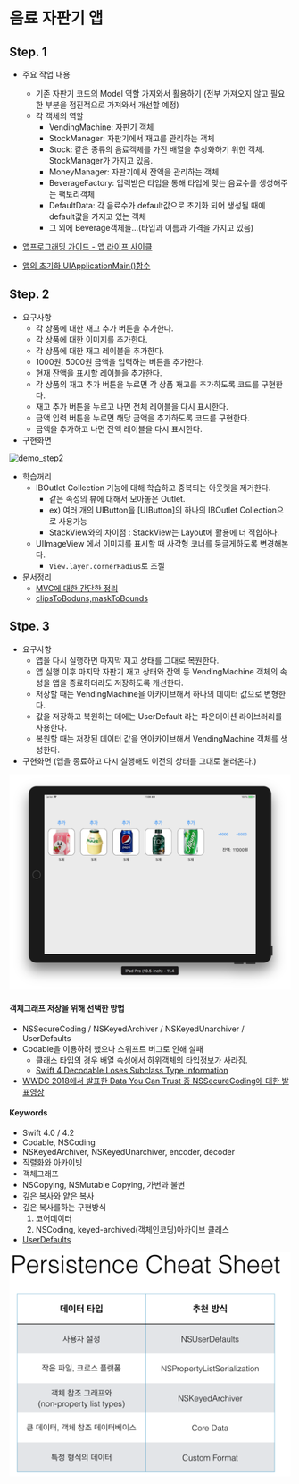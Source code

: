 # 음료 자판기 앱

## Step. 1

* 주요 쟉업 내용
	- 기존 자판기 코드의 Model 역할 가져와서 활용하기 (전부 가져오지 않고 필요한 부분을 점진적으로 가져와서 개선할 예정)
	- 각 객체의 역할
		- VendingMachine: 자판기 객체
		- StockManager: 자판기에서 재고를 관리하는 객체
		- Stock: 같은 종류의 음료객체를 가진 배열을 추상화하기 위한 객체. StockManager가 가지고 있음.
		- MoneyManager: 자판기에서 잔액을 관리하는 객체
		- BeverageFactory: 입력받은 타입을 통해 타입에 맞는 음료수를 생성해주는 팩토리객체
		- DefaultData: 각 음료수가 default값으로 초기화 되어 생성될 때에 default값을 가지고 있는 객체
		- 그 외에 Beverage객체들...(타입과 이름과 가격을 가지고 있음)

* [앱프로그래밍 가이드 - 앱 라이프 사이클](https://developer.apple.com/library/archive/documentation/iPhone/Conceptual/iPhoneOSProgrammingGuide/TheAppLifeCycle/TheAppLifeCycle.html#//apple_ref/doc/uid/TP40007072-CH2-SW1)
* [앱의 초기화 UIApplicationMain()함수](docs/앱의초기화(main).md)

## Step. 2
* 요구사항
	- 각 상품에 대한 재고 추가 버튼을 추가한다.
	- 각 상품에 대한 이미지를 추가한다.
	- 각 상품에 대한 재고 레이블을 추가한다.
	- 1000원, 5000원 금액을 입력하는 버튼을 추가한다.
	- 현재 잔액을 표시할 레이블을 추가한다.
	- 각 상품의 재고 추가 버튼을 누르면 각 상품 재고를 추가하도록 코드를 구현한다.
	- 재고 추가 버튼을 누르고 나면 전체 레이블을 다시 표시한다.
	- 금액 입력 버튼을 누르면 해당 금액을 추가하도록 코드를 구현한다.
	- 금액을 추가하고 나면 잔액 레이블을 다시 표시한다.
* 구현화면

![demo_step2](images/demo_step2.gif)

* 학습꺼리
	- IBOutlet Collection 기능에 대해 학습하고 중복되는 아웃렛을 제거한다.
		- 같은 속성의 뷰에 대해서 모아놓은 Outlet.
		- ex) 여러 개의 UIButton을 [UIButton]의 하나의 IBOutlet Collection으로 사용가능
		- StackView와의 차이점 : StackView는 Layout에 활용에 더 적합하다.
	- UIImageView 에서 이미지를 표시할 때 사각형 코너를 둥글게하도록 변경해본다.
		- `View.layer.cornerRadius`로 조절
* 문서정리
	- [MVC에 대한 간단한 정리](docs/MVC간단한개념.md)
	- [clipsToBoduns,maskToBounds](docs/clipsToBounds_maskToBounds.md)
	
## Stpe. 3
* 요구사항
	- 앱을 다시 실행하면 마지막 재고 상태를 그대로 복원한다.
	- 앱 실행 이후 마지막 자판기 재고 상태와 잔액 등 VendingMachine 객체의 속성을 앱을 종료하더라도 저장하도록 개선한다.
	- 저장할 때는 VendingMachine을 아카이브해서 하나의 데이터 값으로 변형한다.
	- 값을 저장하고 복원하는 데에는 UserDefault 라는 파운데이션 라이브러리를 사용한다.
	- 복원할 때는 저장된 데이터 값을 언아카이브해서 VendingMachine 객체를 생성한다.
* 구현화면 (앱을 종료하고 다시 실행해도 이전의 상태를 그대로 불러온다.)

![demo_step3](images/demo_step3.png)

#### 객체그래프 저장을 위해 선택한 방법
- NSSecureCoding / NSKeyedArchiver / NSKeyedUnarchiver / UserDefaults
- Codable을 이용하려 했으나 스위프트 버그로 인해 실패
	- 클래스 타입의 경우 배열 속성에서 하위객체의 타입정보가 사라짐.
	- [Swift 4 Decodable Loses Subclass Type Information](https://bugs.swift.org/browse/SR-5331)
- [WWDC 2018에서 발표한 Data You Can Trust 중 NSSecureCoding에 대한 발표영상](https://developer.apple.com/videos/play/wwdc2018/222/)

#### Keywords
- Swift 4.0 / 4.2
- Codable, NSCoding
- NSKeyedArchiver, NSKeyedUnarchiver, encoder, decoder
- 직렬화와 아카이빙
- 객체그래프
- NSCopying, NSMutable Copying, 가변과 불변
- 깊은 복사와 얕은 복사
- 깊은 복사를하는 구현방식
	1. 코어데이터
	2. NSCoding, keyed-archived(객체인코딩)아카이브 클래스
- [UserDefaults](https://developer.apple.com/documentation/foundation/userdefaults?changes=_9)

![persistencecheetsheet](images/persistencecheetsheet.png)